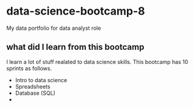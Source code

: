 # data-science-bootcamp-8
My data portfolio for data analyst role

## what did I learn from this bootcamp
I learn a lot of stuff realated to data science skills. This bootcamp has 10 sprints as follows.

- Intro to data science
- Spreadsheets
- Database (SQL)
- 
